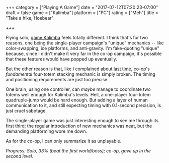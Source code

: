 +++
category = ["Playing A Game"]
date = "2017-07-12T07:20:23-07:00"
draft = false
game = ["Kalimba"]
platform = ["PC"]
rating = ["Meh"]
title = "Take a hike, Hoebear"

+++

Flying solo, <game:Kalimba> feels totally different.  I think that's for two reasons, one being the single-player campaign's "unique" mechanics -- like color-swapping, ice platforms, and anti-gravity.  I'm fake-quoting "unique" because, since I didn't make it very far in the co-op campaign, it's possible that these features would have popped up eventually.

But the other reason is that, like I complained about [last time](%site.BaseURL%2017/07/10/eerily-reminiscent-of-tingles-catchphrase/), co-op's <i>fundamental</i> four-totem stacking mechanic is simply broken.  The timing and positioning requirements are just too precise.

One brain, using one controller, can <i>maybe</i> manage to coordinate two totems well enough for Kalimba's levels.  Hell, a one-player four-totem quadruple-jump would be hard enough.  But adding a layer of human communication to it, and still expecting timing with 0.1-second precision, is just cruel sabotage.

The single-player game was just interesting enough to see me through its first third; the regular introduction of new mechanics was neat, but the demanding platforming wore me down.

As for the co-op, I can only summarize it as unplayable.

<i>Progress: Solo, 33\% (beat the first world/boss); co-op, gave up in the second level.</i>

